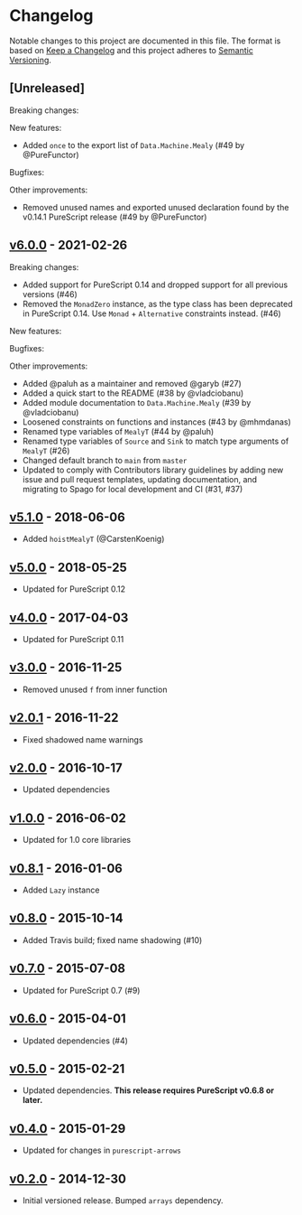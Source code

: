 # Changelog

Notable changes to this project are documented in this file. The format is based on [Keep a Changelog](https://keepachangelog.com/en/1.0.0/) and this project adheres to [Semantic Versioning](https://semver.org/spec/v2.0.0.html).

## [Unreleased]

Breaking changes:

New features:
- Added `once` to the export list of `Data.Machine.Mealy` (#49 by @PureFunctor) 

Bugfixes:

Other improvements:
- Removed unused names and exported unused declaration found by the v0.14.1 PureScript release (#49 by @PureFunctor)

## [v6.0.0](https://github.com/purescript-contrib/purescript-machines/releases/tag/v6.0.0) - 2021-02-26

Breaking changes:
- Added support for PureScript 0.14 and dropped support for all previous versions (#46)
- Removed the `MonadZero` instance, as the type class has been deprecated in PureScript 0.14. Use `Monad` + `Alternative` constraints instead. (#46)

New features:

Bugfixes:

Other improvements:
- Added @paluh as a maintainer and removed @garyb (#27)
- Added a quick start to the README (#38 by @vladciobanu)
- Added module documentation to `Data.Machine.Mealy` (#39 by @vladciobanu)
- Loosened constraints on functions and instances (#43 by @mhmdanas)
- Renamed type variables of `MealyT` (#44 by @paluh)
- Renamed type variables of `Source` and `Sink` to match type arguments of `MealyT` (#26)
- Changed default branch to `main` from `master`
- Updated to comply with Contributors library guidelines by adding new issue and pull request templates, updating documentation, and migrating to Spago for local development and CI (#31, #37)

## [v5.1.0](https://github.com/purescript-contrib/purescript-machines/releases/tag/v5.1.0) - 2018-06-06

- Added `hoistMealyT` (@CarstenKoenig)

## [v5.0.0](https://github.com/purescript-contrib/purescript-machines/releases/tag/v5.0.0) - 2018-05-25

- Updated for PureScript 0.12

## [v4.0.0](https://github.com/purescript-contrib/purescript-machines/releases/tag/v4.0.0) - 2017-04-03

- Updated for PureScript 0.11

## [v3.0.0](https://github.com/purescript-contrib/purescript-machines/releases/tag/v3.0.0) - 2016-11-25

- Removed unused `f` from inner function

## [v2.0.1](https://github.com/purescript-contrib/purescript-machines/releases/tag/v2.0.1) - 2016-11-22

- Fixed shadowed name warnings

## [v2.0.0](https://github.com/purescript-contrib/purescript-machines/releases/tag/v2.0.0) - 2016-10-17

- Updated dependencies

## [v1.0.0](https://github.com/purescript-contrib/purescript-machines/releases/tag/v1.0.0) - 2016-06-02

- Updated for 1.0 core libraries

## [v0.8.1](https://github.com/purescript-contrib/purescript-machines/releases/tag/v0.8.1) - 2016-01-06

- Added `Lazy` instance

## [v0.8.0](https://github.com/purescript-contrib/purescript-machines/releases/tag/v0.8.0) - 2015-10-14

- Added Travis build; fixed name shadowing (#10)

## [v0.7.0](https://github.com/purescript-contrib/purescript-machines/releases/tag/v0.7.0) - 2015-07-08

- Updated for PureScript 0.7 (#9)

## [v0.6.0](https://github.com/purescript-contrib/purescript-machines/releases/tag/v0.6.0) - 2015-04-01

- Updated dependencies (#4)

## [v0.5.0](https://github.com/purescript-contrib/purescript-machines/releases/tag/v0.5.0) - 2015-02-21

- Updated dependencies. **This release requires PureScript v0.6.8 or later.**

## [v0.4.0](https://github.com/purescript-contrib/purescript-machines/releases/tag/v0.4.0) - 2015-01-29

- Updated for changes in `purescript-arrows`

## [v0.2.0](https://github.com/purescript-contrib/purescript-machines/releases/tag/v0.2.0) - 2014-12-30

- Initial versioned release. Bumped `arrays` dependency.
